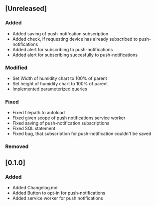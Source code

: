 ## [Unreleased]
### Added
- Added saving of push-notifcation subscription
- Added check, if requesting device has already subscribed to push-notifications
- Added alert for subscribing to push-notifications
- Added alert for subscribing succesfully to push-notifications

### Modified
- Set Width of humidity chart to 100% of parent
- Set height of humidity chart to 100% of parent
- Implemented parameterized queries

### Fixed
- Fixed filepath to autoload
- Fixed given scope of push notifications service worker
- Fixed saving of push-notification subscriptions
- Fixed SQL statement
- Fixed bug, that subscription for push-notification couldn't be saved

### Removed

## [0.1.0]
### Added
- Added Changelog.md
- Added Button to opt-in for push-notifications
- Added service worker for push notifications